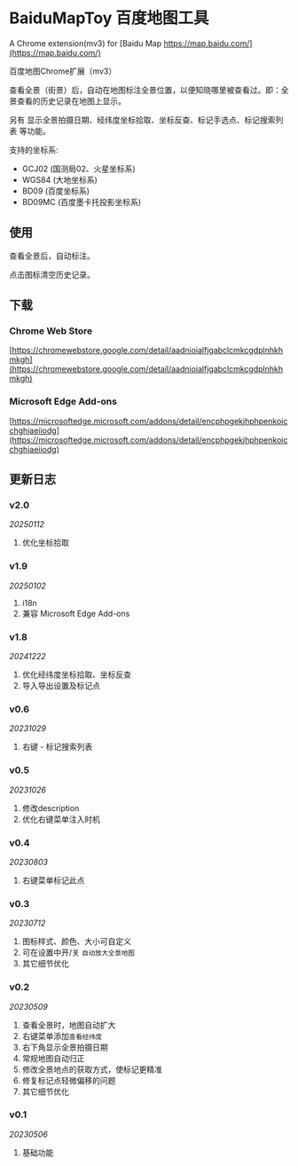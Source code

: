 # BaiduMapToy 百度地图工具

A Chrome extension(mv3) for [Baidu Map https://map.baidu.com/](https://map.baidu.com/)

百度地图Chrome扩展（mv3）

查看全景（街景）后，自动在地图标注全景位置，以便知晓哪里被查看过。即：全景查看的历史记录在地图上显示。

另有 显示全景拍摄日期、经纬度坐标拾取、坐标反查、标记手选点、标记搜索列表 等功能。

支持的坐标系:

- GCJ02 (国测局02、火星坐标系)
- WGS84 (大地坐标系)
- BD09 (百度坐标系)
- BD09MC (百度墨卡托投影坐标系)

## 使用

查看全景后，自动标注。

点击图标清空历史记录。

## 下载

### Chrome Web Store

[https://chromewebstore.google.com/detail/aadnioialfjgabclcmkcgdplnhkhmkgh](https://chromewebstore.google.com/detail/aadnioialfjgabclcmkcgdplnhkhmkgh)

### Microsoft Edge Add-ons

[https://microsoftedge.microsoft.com/addons/detail/encphpgekjhphpenkoicchghjaeiiodg](https://microsoftedge.microsoft.com/addons/detail/encphpgekjhphpenkoicchghjaeiiodg)

## 更新日志

### v2.0

*20250112*

1. 优化坐标拾取

### v1.9

*20250102*

1. i18n
2. 兼容 Microsoft Edge Add-ons

### v1.8

*20241222*

1. 优化经纬度坐标拾取、坐标反查
2. 导入导出设置及标记点

### v0.6

*20231029*

1. 右键 - 标记搜索列表

### v0.5

*20231026*

1. 修改description
2. 优化右键菜单注入时机

### v0.4

*20230803*

1. 右键菜单标记此点

### v0.3

*20230712*

1. 图标样式、颜色、大小可自定义
2. 可在设置中开/关 `自动放大全景地图`
3. 其它细节优化

### v0.2

*20230509*

1. 查看全景时，地图自动扩大
2. 右键菜单添加`查看经纬度`
3. 右下角显示全景拍摄日期
4. 常规地图自动归正
5. 修改全景地点的获取方式，使标记更精准
6. 修复标记点轻微偏移的问题
7. 其它细节优化

### v0.1

*20230506*

1. 基础功能